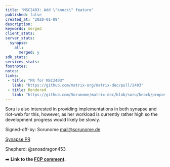 ```yaml
---
title: "MSC2403: Add \"knock\" feature"
published: false
created_at: "2020-01-09"
description:
keywords: merged
client_stats:
server_stats:
  synapse:
    all:
      merged: y
sdk_stats:
services_stats:
footnotes:
notes:
links:
 - title: "PR for MSC2403"
   link: "https://github.com/matrix-org/matrix-doc/pull/2403"
 - title: Rendered
   link: "https://github.com/Sorunome/matrix-doc/blob/soru/knock/proposals/2403-knock.md"
---
```


Soru is also interested in providing implementations in both synapse and riot-web for this, however, as her workload is currently rather high so the development progress would likely be slowly.

Signed-off-by: Sorunome <mail@sorunome.de>

[Synapse PR](https://github.com/matrix-org/synapse/pull/6739)

Shepherd: @anoadragon453

:arrow_right: **Link to the [FCP comment](https://github.com/matrix-org/matrix-doc/pull/2403#issuecomment-775361303).**
